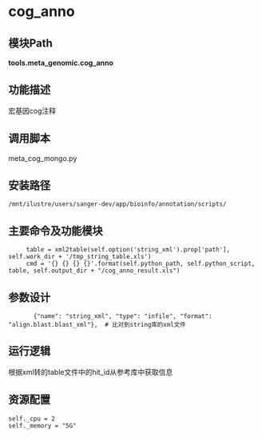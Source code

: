 cog_anno
==========================

模块Path
-----------

**tools.meta_genomic.cog_anno**

功能描述
-----------------------------------

宏基因cog注释

调用脚本
-----------------------------------

meta_cog_mongo.py

安装路径
-----------------------------------

`/mnt/ilustre/users/sanger-dev/app/bioinfo/annotation/scripts/`

主要命令及功能模块
-----------------------------------

```
     table = xml2table(self.option('string_xml').prop['path'], self.work_dir + '/tmp_string_table.xls')
     cmd = '{} {} {} {}'.format(self.python_path, self.python_script, table, self.output_dir + "/cog_anno_result.xls")

```

参数设计
-----------------------------------

```
       {"name": "string_xml", "type": "infile", "format": "align.blast.blast_xml"},  # 比对到string库的xml文件
```

运行逻辑
-----------------------------------

根据xml转的table文件中的hit_id从参考库中获取信息

资源配置
-----------------------------------

```
self._cpu = 2
self._memory = "5G"
```

